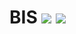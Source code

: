 # BIS  ![](https://img.shields.io/badge/Project-Nam-ff69b4.svg) ![](https://img.shields.io/badge/Namchain-WIP-Blue.svg) 
